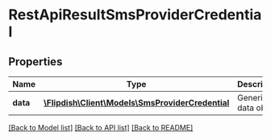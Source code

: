 # RestApiResultSmsProviderCredential

## Properties
Name | Type | Description | Notes
------------ | ------------- | ------------- | -------------
**data** | [**\Flipdish\\Client\Models\SmsProviderCredential**](SmsProviderCredential.md) | Generic data object. | 

[[Back to Model list]](../README.md#documentation-for-models) [[Back to API list]](../README.md#documentation-for-api-endpoints) [[Back to README]](../README.md)


